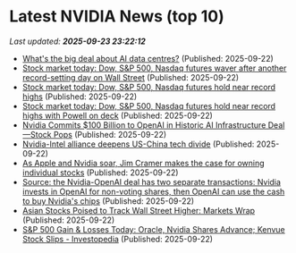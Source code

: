 # Latest NVIDIA News (top 10)
_Last updated: **2025-09-23 23:22:12**_

- [What's the big deal about AI data centres?](https://www.bbc.com/news/articles/ckg2ldpl9leo) (Published: 2025-09-22)
- [Stock market today: Dow, S&P 500, Nasdaq futures waver after another record-setting day on Wall Street](https://finance.yahoo.com/news/live/stock-market-today-dow-sp-500-nasdaq-futures-waver-after-another-record-setting-day-on-wall-street-230319860.html) (Published: 2025-09-22)
- [Stock market today: Dow, S&P 500, Nasdaq futures hold near record highs](https://finance.yahoo.com/news/live/stock-market-today-dow-sp-500-nasdaq-futures-hold-near-record-highs-230319800.html) (Published: 2025-09-22)
- [Stock market today: Dow, S&P 500, Nasdaq futures hold near record highs with Powell on deck](https://finance.yahoo.com/news/live/stock-market-today-dow-sp-500-nasdaq-futures-hold-near-record-highs-with-powell-on-deck-230319628.html) (Published: 2025-09-22)
- [Nvidia Commits $100 Billion to OpenAI in Historic AI Infrastructure Deal—Stock Pops](https://decrypt.co/340794/nvidia-100-billion-openai-historic-ai-infrastructure-deal-stock-pops) (Published: 2025-09-22)
- [Nvidia-Intel alliance deepens US-China tech divide](https://www.digitimes.com/news/a20250919PD218/nvidia-intel-investment-government-design.html) (Published: 2025-09-22)
- [As Apple and Nvidia soar, Jim Cramer makes the case for owning individual stocks](https://www.cnbc.com/2025/09/22/as-apple-and-nvidia-soar-jim-cramer-says-to-own-individual-stocks.html) (Published: 2025-09-22)
- [Source: the Nvidia-OpenAI deal has two separate transactions: Nvidia invests in OpenAI for non-voting shares, then OpenAI can use the cash to buy Nvidia's chips](https://biztoc.com/x/ebed87ee47a7cdab) (Published: 2025-09-22)
- [Asian Stocks Poised to Track Wall Street Higher: Markets Wrap](https://financialpost.com/pmn/business-pmn/asian-stocks-poised-to-track-wall-street-higher-markets-wrap) (Published: 2025-09-22)
- [S&P 500 Gain & Losses Today: Oracle, Nvidia Shares Advance; Kenvue Stock Slips - Investopedia](https://slashdot.org/firehose.pl?op=view&amp;id=179477808) (Published: 2025-09-22)

